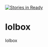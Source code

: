 [![Stories in Ready](https://badge.waffle.io/darker0n/lolbox.png?label=ready&title=Ready)](https://waffle.io/darker0n/lolbox)
# lolbox
lolbox
